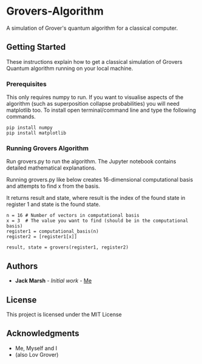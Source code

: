 # Grovers-Algorithm
A simulation of Grover's quantum algorithm for a classical computer.

## Getting Started

These instructions explain how to get a classical simulation of Grovers Quantum algorithm running on your local machine.

### Prerequisites

This only requires numpy to run. If you want to visualise aspects of the algorithm (such as superposition collapse probabilities) you will need matplotlib too. To install open terminal/command line and type the following commands.

```
pip install numpy
pip install matplotlib
```

### Running Grovers Algorithm

Run grovers.py to run the algorithm. The Jupyter notebook contains detailed mathematical explanations.

Running grovers.py like below creates 16-dimensional computational basis and attempts to find x from the basis.

It returns result and state, where result is the index of the found state in register 1 and state is the found state.

```
n = 16 # Number of vectors in computational basis
x = 3  # The value you want to find (should be in the computational basis)
register1 = computational_basis(n)
register2 = [register1[x]]

result, state = grovers(register1, register2)
```

## Authors

* **Jack Marsh** - *Initial work* - [Me](https://github.com/jackmarsh)

## License

This project is licensed under the MIT License

## Acknowledgments

* Me, Myself and I
* (also Lov Grover)

